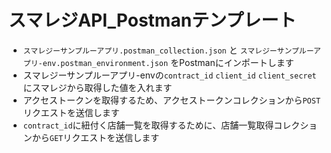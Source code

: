 # スマレジAPI_Postmanテンプレート
* `スマレジーサンプルーアプリ.postman_collection.json` と `スマレジーサンプルーアプリ-env.postman_environment.json` をPostmanにインポートします
* スマレジーサンプルーアプリ-envの`contract_id` `client_id` `client_secret` にスマレジから取得した値を入れます
* アクセストークンを取得するため、アクセストークンコレクションから`POST`リクエストを送信します
* `contract_id`に紐付く店舗一覧を取得するために、店舗一覧取得コレクションから`GET`リクエストを送信します
